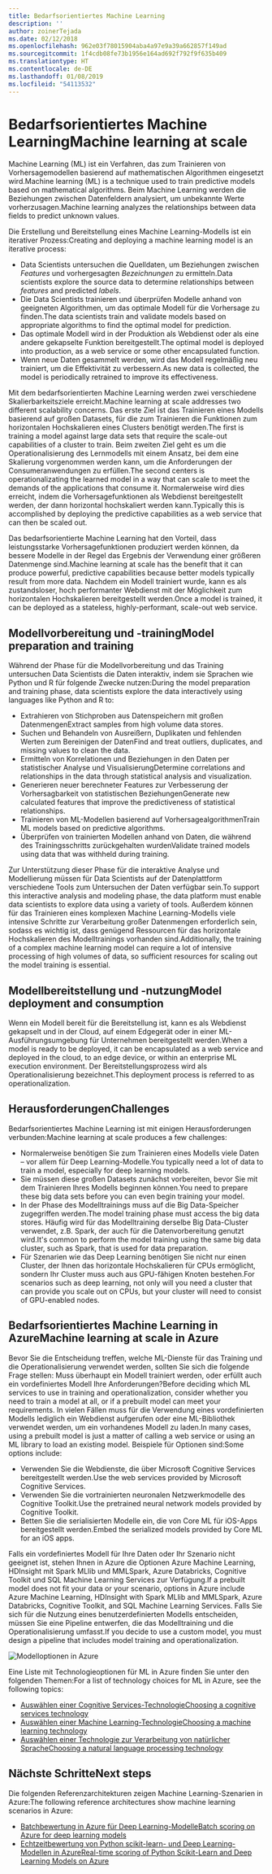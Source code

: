```yaml
---
title: Bedarfsorientiertes Machine Learning
description: ''
author: zoinerTejada
ms.date: 02/12/2018
ms.openlocfilehash: 962e03f78015904aba4a97e9a39a662857f149ad
ms.sourcegitcommit: 1f4cdb08fe73b1956e164ad692f792f9f635b409
ms.translationtype: HT
ms.contentlocale: de-DE
ms.lasthandoff: 01/08/2019
ms.locfileid: "54113532"
---
```

# <a name="machine-learning-at-scale"></a><span data-ttu-id="911dd-102">Bedarfsorientiertes Machine Learning</span><span class="sxs-lookup"><span data-stu-id="911dd-102">Machine learning at scale</span></span>

<span data-ttu-id="911dd-103">Machine Learning (ML) ist ein Verfahren, das zum Trainieren von Vorhersagemodellen basierend auf mathematischen Algorithmen eingesetzt wird.</span><span class="sxs-lookup"><span data-stu-id="911dd-103">Machine learning (ML) is a technique used to train predictive models based on mathematical algorithms.</span></span> <span data-ttu-id="911dd-104">Beim Machine Learning werden die Beziehungen zwischen Datenfeldern analysiert, um unbekannte Werte vorherzusagen.</span><span class="sxs-lookup"><span data-stu-id="911dd-104">Machine learning analyzes the relationships between data fields to predict unknown values.</span></span>

<span data-ttu-id="911dd-105">Die Erstellung und Bereitstellung eines Machine Learning-Modells ist ein iterativer Prozess:</span><span class="sxs-lookup"><span data-stu-id="911dd-105">Creating and deploying a machine learning model is an iterative process:</span></span>

- <span data-ttu-id="911dd-106">Data Scientists untersuchen die Quelldaten, um Beziehungen zwischen *Features* und vorhergesagten *Bezeichnungen* zu ermitteln.</span><span class="sxs-lookup"><span data-stu-id="911dd-106">Data scientists explore the source data to determine relationships between *features* and predicted *labels*.</span></span>
- <span data-ttu-id="911dd-107">Die Data Scientists trainieren und überprüfen Modelle anhand von geeigneten Algorithmen, um das optimale Modell für die Vorhersage zu finden.</span><span class="sxs-lookup"><span data-stu-id="911dd-107">The data scientists train and validate models based on appropriate algorithms to find the optimal model for prediction.</span></span>
- <span data-ttu-id="911dd-108">Das optimale Modell wird in der Produktion als Webdienst oder als eine andere gekapselte Funktion bereitgestellt.</span><span class="sxs-lookup"><span data-stu-id="911dd-108">The optimal model is deployed into production, as a web service or some other encapsulated function.</span></span>
- <span data-ttu-id="911dd-109">Wenn neue Daten gesammelt werden, wird das Modell regelmäßig neu trainiert, um die Effektivität zu verbessern.</span><span class="sxs-lookup"><span data-stu-id="911dd-109">As new data is collected, the model is periodically retrained to improve its effectiveness.</span></span>

<span data-ttu-id="911dd-110">Mit dem bedarfsorientierten Machine Learning werden zwei verschiedene Skalierbarkeitsziele erreicht.</span><span class="sxs-lookup"><span data-stu-id="911dd-110">Machine learning at scale addresses two different scalability concerns.</span></span> <span data-ttu-id="911dd-111">Das erste Ziel ist das Trainieren eines Modells basierend auf großen Datasets, für die zum Trainieren die Funktionen zum horizontalen Hochskalieren eines Clusters benötigt werden.</span><span class="sxs-lookup"><span data-stu-id="911dd-111">The first is training a model against large data sets that require the scale-out capabilities of a cluster to train.</span></span> <span data-ttu-id="911dd-112">Beim zweiten Ziel geht es um die Operationalisierung des Lernmodells mit einem Ansatz, bei dem eine Skalierung vorgenommen werden kann, um die Anforderungen der Consumeranwendungen zu erfüllen.</span><span class="sxs-lookup"><span data-stu-id="911dd-112">The second centers is operationalizating the learned model in a way that can scale to meet the demands of the applications that consume it.</span></span> <span data-ttu-id="911dd-113">Normalerweise wird dies erreicht, indem die Vorhersagefunktionen als Webdienst bereitgestellt werden, der dann horizontal hochskaliert werden kann.</span><span class="sxs-lookup"><span data-stu-id="911dd-113">Typically this is accomplished by deploying the predictive capabilities as a web service that can then be scaled out.</span></span>

<span data-ttu-id="911dd-114">Das bedarfsorientierte Machine Learning hat den Vorteil, dass leistungsstarke Vorhersagefunktionen produziert werden können, da bessere Modelle in der Regel das Ergebnis der Verwendung einer größeren Datenmenge sind.</span><span class="sxs-lookup"><span data-stu-id="911dd-114">Machine learning at scale has the benefit that it can produce powerful, predictive capabilities because better models typically result from more data.</span></span> <span data-ttu-id="911dd-115">Nachdem ein Modell trainiert wurde, kann es als zustandsloser, hoch performanter Webdienst mit der Möglichkeit zum horizontalen Hochskalieren bereitgestellt werden.</span><span class="sxs-lookup"><span data-stu-id="911dd-115">Once a model is trained, it can be deployed as a stateless, highly-performant, scale-out web service.</span></span>

## <a name="model-preparation-and-training"></a><span data-ttu-id="911dd-116">Modellvorbereitung und -training</span><span class="sxs-lookup"><span data-stu-id="911dd-116">Model preparation and training</span></span>

<span data-ttu-id="911dd-117">Während der Phase für die Modellvorbereitung und das Training untersuchen Data Scientists die Daten interaktiv, indem sie Sprachen wie Python und R für folgende Zwecke nutzen:</span><span class="sxs-lookup"><span data-stu-id="911dd-117">During the model preparation and training phase, data scientists explore the data interactively using languages like Python and R to:</span></span>

- <span data-ttu-id="911dd-118">Extrahieren von Stichproben aus Datenspeichern mit großen Datenmengen</span><span class="sxs-lookup"><span data-stu-id="911dd-118">Extract samples from high volume data stores.</span></span>
- <span data-ttu-id="911dd-119">Suchen und Behandeln von Ausreißern, Duplikaten und fehlenden Werten zum Bereinigen der Daten</span><span class="sxs-lookup"><span data-stu-id="911dd-119">Find and treat outliers, duplicates, and missing values to clean the data.</span></span>
- <span data-ttu-id="911dd-120">Ermitteln von Korrelationen und Beziehungen in den Daten per statistischer Analyse und Visualisierung</span><span class="sxs-lookup"><span data-stu-id="911dd-120">Determine correlations and relationships in the data through statistical analysis and visualization.</span></span>
- <span data-ttu-id="911dd-121">Generieren neuer berechneter Features zur Verbesserung der Vorhersagbarkeit von statistischen Beziehungen</span><span class="sxs-lookup"><span data-stu-id="911dd-121">Generate new calculated features that improve the predictiveness of statistical relationships.</span></span>
- <span data-ttu-id="911dd-122">Trainieren von ML-Modellen basierend auf Vorhersagealgorithmen</span><span class="sxs-lookup"><span data-stu-id="911dd-122">Train ML models based on predictive algorithms.</span></span>
- <span data-ttu-id="911dd-123">Überprüfen von trainierten Modellen anhand von Daten, die während des Trainingsschritts zurückgehalten wurden</span><span class="sxs-lookup"><span data-stu-id="911dd-123">Validate trained models using data that was withheld during training.</span></span>

<span data-ttu-id="911dd-124">Zur Unterstützung dieser Phase für die interaktive Analyse und Modellierung müssen für Data Scientists auf der Datenplattform verschiedene Tools zum Untersuchen der Daten verfügbar sein.</span><span class="sxs-lookup"><span data-stu-id="911dd-124">To support this interactive analysis and modeling phase, the data platform must enable data scientists to explore data using a variety of tools.</span></span> <span data-ttu-id="911dd-125">Außerdem können für das Trainieren eines komplexen Machine Learning-Modells viele intensive Schritte zur Verarbeitung großer Datenmengen erforderlich sein, sodass es wichtig ist, dass genügend Ressourcen für das horizontale Hochskalieren des Modelltrainings vorhanden sind.</span><span class="sxs-lookup"><span data-stu-id="911dd-125">Additionally, the training of a complex machine learning model can require a lot of intensive processing of high volumes of data, so sufficient resources for scaling out the model training is essential.</span></span>

## <a name="model-deployment-and-consumption"></a><span data-ttu-id="911dd-126">Modellbereitstellung und -nutzung</span><span class="sxs-lookup"><span data-stu-id="911dd-126">Model deployment and consumption</span></span>

<span data-ttu-id="911dd-127">Wenn ein Modell bereit für die Bereitstellung ist, kann es als Webdienst gekapselt und in der Cloud, auf einem Edgegerät oder in einer ML-Ausführungsumgebung für Unternehmen bereitgestellt werden.</span><span class="sxs-lookup"><span data-stu-id="911dd-127">When a model is ready to be deployed, it can be encapsulated as a web service and deployed in the cloud, to an edge device, or within an enterprise ML execution environment.</span></span> <span data-ttu-id="911dd-128">Der Bereitstellungsprozess wird als Operationalisierung bezeichnet.</span><span class="sxs-lookup"><span data-stu-id="911dd-128">This deployment process is referred to as operationalization.</span></span>

## <a name="challenges"></a><span data-ttu-id="911dd-129">Herausforderungen</span><span class="sxs-lookup"><span data-stu-id="911dd-129">Challenges</span></span>

<span data-ttu-id="911dd-130">Bedarfsorientiertes Machine Learning ist mit einigen Herausforderungen verbunden:</span><span class="sxs-lookup"><span data-stu-id="911dd-130">Machine learning at scale produces a few challenges:</span></span>

- <span data-ttu-id="911dd-131">Normalerweise benötigen Sie zum Trainieren eines Modells viele Daten – vor allem für Deep Learning-Modelle.</span><span class="sxs-lookup"><span data-stu-id="911dd-131">You typically need a lot of data to train a model, especially for deep learning models.</span></span>
- <span data-ttu-id="911dd-132">Sie müssen diese großen Datasets zunächst vorbereiten, bevor Sie mit dem Trainieren Ihres Modells beginnen können.</span><span class="sxs-lookup"><span data-stu-id="911dd-132">You need to prepare these big data sets before you can even begin training your model.</span></span>
- <span data-ttu-id="911dd-133">In der Phase des Modelltrainings muss auf die Big Data-Speicher zugegriffen werden.</span><span class="sxs-lookup"><span data-stu-id="911dd-133">The model training phase must access the big data stores.</span></span> <span data-ttu-id="911dd-134">Häufig wird für das Modelltraining derselbe Big Data-Cluster verwendet, z.B. Spark, der auch für die Datenvorbereitung genutzt wird.</span><span class="sxs-lookup"><span data-stu-id="911dd-134">It's common to perform the model training using the same big data cluster, such as Spark, that is used for data preparation.</span></span>
- <span data-ttu-id="911dd-135">Für Szenarien wie das Deep Learning benötigen Sie nicht nur einen Cluster, der Ihnen das horizontale Hochskalieren für CPUs ermöglicht, sondern Ihr Cluster muss auch aus GPU-fähigen Knoten bestehen.</span><span class="sxs-lookup"><span data-stu-id="911dd-135">For scenarios such as deep learning, not only will you need a cluster that can provide you scale out on CPUs, but your cluster will need to consist of GPU-enabled nodes.</span></span>

## <a name="machine-learning-at-scale-in-azure"></a><span data-ttu-id="911dd-136">Bedarfsorientiertes Machine Learning in Azure</span><span class="sxs-lookup"><span data-stu-id="911dd-136">Machine learning at scale in Azure</span></span>

<span data-ttu-id="911dd-137">Bevor Sie die Entscheidung treffen, welche ML-Dienste für das Training und die Operationalisierung verwendet werden, sollten Sie sich die folgende Frage stellen: Muss überhaupt ein Modell trainiert werden, oder erfüllt auch ein vordefiniertes Modell Ihre Anforderungen?</span><span class="sxs-lookup"><span data-stu-id="911dd-137">Before deciding which ML services to use in training and operationalization, consider whether you need to train a model at all, or if a prebuilt model can meet your requirements.</span></span> <span data-ttu-id="911dd-138">In vielen Fällen muss für die Verwendung eines vordefinierten Modells lediglich ein Webdienst aufgerufen oder eine ML-Bibliothek verwendet werden, um ein vorhandenes Modell zu laden.</span><span class="sxs-lookup"><span data-stu-id="911dd-138">In many cases, using a prebuilt model is just a matter of calling a web service or using an ML library to load an existing model.</span></span> <span data-ttu-id="911dd-139">Beispiele für Optionen sind:</span><span class="sxs-lookup"><span data-stu-id="911dd-139">Some options include:</span></span>

- <span data-ttu-id="911dd-140">Verwenden Sie die Webdienste, die über Microsoft Cognitive Services bereitgestellt werden.</span><span class="sxs-lookup"><span data-stu-id="911dd-140">Use the web services provided by Microsoft Cognitive Services.</span></span>
- <span data-ttu-id="911dd-141">Verwenden Sie die vortrainierten neuronalen Netzwerkmodelle des Cognitive Toolkit.</span><span class="sxs-lookup"><span data-stu-id="911dd-141">Use the pretrained neural network models provided by Cognitive Toolkit.</span></span>
- <span data-ttu-id="911dd-142">Betten Sie die serialisierten Modelle ein, die von Core ML für iOS-Apps bereitgestellt werden.</span><span class="sxs-lookup"><span data-stu-id="911dd-142">Embed the serialized models provided by Core ML for an iOS apps.</span></span>

<span data-ttu-id="911dd-143">Falls ein vordefiniertes Modell für Ihre Daten oder Ihr Szenario nicht geeignet ist, stehen Ihnen in Azure die Optionen Azure Machine Learning, HDInsight mit Spark MLlib und MMLSpark, Azure Databricks, Cognitive Toolkit und SQL Machine Learning Services zur Verfügung.</span><span class="sxs-lookup"><span data-stu-id="911dd-143">If a prebuilt model does not fit your data or your scenario, options in Azure include Azure Machine Learning, HDInsight with Spark MLlib and MMLSpark, Azure Databricks, Cognitive Toolkit, and SQL Machine Learning Services.</span></span> <span data-ttu-id="911dd-144">Falls Sie sich für die Nutzung eines benutzerdefinierten Modells entscheiden, müssen Sie eine Pipeline entwerfen, die das Modelltraining und die Operationalisierung umfasst.</span><span class="sxs-lookup"><span data-stu-id="911dd-144">If you decide to use a custom model, you must design a pipeline that includes model training and operationalization.</span></span>

![Modelloptionen in Azure](./images/machine-learning-model-training-and-deployment.png)

<span data-ttu-id="911dd-146">Eine Liste mit Technologieoptionen für ML in Azure finden Sie unter den folgenden Themen:</span><span class="sxs-lookup"><span data-stu-id="911dd-146">For a list of technology choices for ML in Azure, see the following topics:</span></span>

- [<span data-ttu-id="911dd-147">Auswählen einer Cognitive Services-Technologie</span><span class="sxs-lookup"><span data-stu-id="911dd-147">Choosing a cognitive services technology</span></span>](../technology-choices/cognitive-services.md)
- [<span data-ttu-id="911dd-148">Auswählen einer Machine Learning-Technologie</span><span class="sxs-lookup"><span data-stu-id="911dd-148">Choosing a machine learning technology</span></span>](../technology-choices/data-science-and-machine-learning.md)
- [<span data-ttu-id="911dd-149">Auswählen einer Technologie zur Verarbeitung von natürlicher Sprache</span><span class="sxs-lookup"><span data-stu-id="911dd-149">Choosing a natural language processing technology</span></span>](../technology-choices/natural-language-processing.md)

## <a name="next-steps"></a><span data-ttu-id="911dd-150">Nächste Schritte</span><span class="sxs-lookup"><span data-stu-id="911dd-150">Next steps</span></span>

<span data-ttu-id="911dd-151">Die folgenden Referenzarchitekturen zeigen Machine Learning-Szenarien in Azure:</span><span class="sxs-lookup"><span data-stu-id="911dd-151">The following reference architectures show machine learning scenarios in Azure:</span></span>

- [<span data-ttu-id="911dd-152">Batchbewertung in Azure für Deep Learning-Modelle</span><span class="sxs-lookup"><span data-stu-id="911dd-152">Batch scoring on Azure for deep learning models</span></span>](../../reference-architectures/ai/batch-scoring-deep-learning.md)
- [<span data-ttu-id="911dd-153">Echtzeitbewertung von Python scikit-learn- und Deep Learning-Modellen in Azure</span><span class="sxs-lookup"><span data-stu-id="911dd-153">Real-time scoring of Python Scikit-Learn and Deep Learning Models on Azure</span></span>](../../reference-architectures/ai/realtime-scoring-python.md)